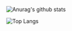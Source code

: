 ![Anurag's github stats](https://github-readme-stats.vercel.app/api?username=eirsteir&show_icons=true&hide=stars&count_private=true)

![Top Langs](https://github-readme-stats.vercel.app/api/top-langs/?username=Eirsteir&layout=compact&card_width=445&include_all_commits=true&exclude_repo=RoboFriends,smart-brain,smart-brain-api,Realtime-Chat-App,Karakterkalkulator-SSP-mobile,Karakterkalkulator-SSP)


